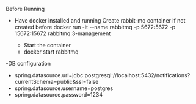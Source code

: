 Before Running
- Have docker installed and running
  Create rabbit-mq container if not created before
  docker run -it --name rabbitmq -p 5672:5672 -p 15672:15672 rabbitmq:3-management

    - Start the container
    - docker start rabbitmq
  
-DB configuration
  - spring.datasource.url=jdbc:postgresql://localhost:5432/notifications?currentSchema=public&ssl=false
  - spring.datasource.username=postgres
  - spring.datasource.password=1234